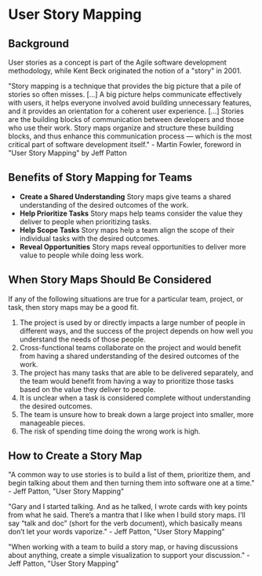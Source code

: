 # User Story Mapping

## Background

User stories as a concept is part of the Agile software development methodology, while Kent Beck originated the notion of a "story" in 2001.

"Story mapping is a technique that provides the big picture that a pile of stories so often misses. [...] A big picture helps communicate effectively with users, it helps everyone involved avoid building unnecessary features, and it provides an orientation for a coherent user experience. [...] Stories are the building blocks of communication between developers and those who use their work. Story maps organize and structure these building blocks, and thus enhance this communication process — which is the most critical part of software development itself." - Martin Fowler, foreword in "User Story Mapping" by Jeff Patton

## Benefits of Story Mapping for Teams

- **Create a Shared Understanding**
  Story maps give teams a shared understanding of the desired outcomes of the work.  
- **Help Prioritize Tasks**
  Story maps help teams consider the value they deliver to people when prioritizing tasks.  
- **Help Scope Tasks**
  Story maps help a team align the scope of their individual tasks with the desired outcomes.  
- **Reveal Opportunities**
  Story maps reveal opportunities to deliver more value to people while doing less work.  

## When Story Maps Should Be Considered

If any of the following situations are true for a particular team, project, or task, then story maps may be a good fit.

1. The project is used by or directly impacts a large number of people in different ways, and the success of the project depends on how well you understand the needs of those people.
2. Cross-functional teams collaborate on the project and would benefit from having a shared understanding of the desired outcomes of the work.
3. The project has many tasks that are able to be delivered separately, and the team would benefit from having a way to prioritize those tasks based on the value they deliver to people.
4. It is unclear when a task is considered complete without understanding the desired outcomes.
5. The team is unsure how to break down a large project into smaller, more manageable pieces.
6. The risk of spending time doing the wrong work is high.

## How to Create a Story Map

"A common way to use stories is to build a list of them, prioritize them, and begin talking about them and then turning them into software one at a time." - Jeff Patton, "User Story Mapping"

"Gary and I started talking. And as he talked, I wrote cards with key points from what he said. There’s a mantra that I like when I build story maps. I’ll say “talk and doc” (short for the verb document), which basically means don’t let your words vaporize." - Jeff Patton, "User Story Mapping"

"When working with a team to build a story map, or having discussions about anything, create a simple visualization to support your discussion." - Jeff Patton, "User Story Mapping"
